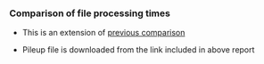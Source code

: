 ### Comparison of file processing times

* This is an extension of [previous comparison](https://github.com/shyamrallapalli/mutations_hts_noref/tree/3eef020c2e8f84cc67b2cda981f14835eed904aa/004_miscellaneous/reading_pileup_file_compare)

* Pileup file is downloaded from the link included in above report




